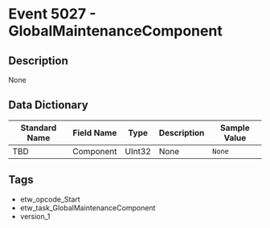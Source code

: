 # Event 5027 - GlobalMaintenanceComponent

## Description
None

## Data Dictionary
|Standard Name|Field Name|Type|Description|Sample Value|
|---|---|---|---|---|
|TBD|Component|UInt32|None|`None`|

## Tags
* etw_opcode_Start
* etw_task_GlobalMaintenanceComponent
* version_1